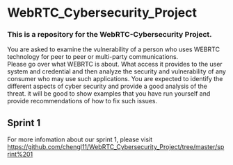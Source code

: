 # WebRTC_Cybersecurity_Project

### This is a repository for the WebRTC-Cybersecurity Project. 

You are asked to examine the vulnerability of a person who uses WEBRTC technology for peer to peer or multi-party communications.  
Please go over what WEBRTC is about.  What access it provides to the user system and credential and then analyze the security and vulnerability of any consumer who may use such applications.  You are expected to identify the different aspects of cyber security and provide a good analysis of the threat.
it will be good to show examples that you have run yourself and provide recommendations of how to fix such issues.

## Sprint 1
For more infomation about our sprint 1, please visit https://github.com/chengl11/WebRTC_Cybersecurity_Project/tree/master/sprint%201
